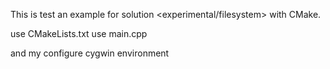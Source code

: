 This is test an example for solution <experimental/filesystem> with CMake.


use CMakeLists.txt
use main.cpp

and my configure cygwin environment

